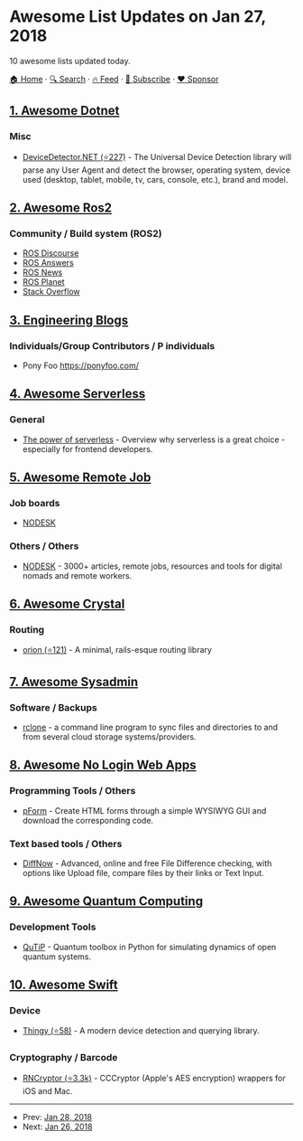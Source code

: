 # Awesome List Updates on Jan 27, 2018

10 awesome lists updated today.

[🏠 Home](/README.md) · [🔍 Search](https://www.trackawesomelist.com/search/) · [🔥 Feed](https://www.trackawesomelist.com/rss.xml) · [📮 Subscribe](https://trackawesomelist.us17.list-manage.com/subscribe?u=d2f0117aa829c83a63ec63c2f&id=36a103854c) · [❤️  Sponsor](https://github.com/sponsors/theowenyoung)



## [1. Awesome Dotnet](/content/quozd/awesome-dotnet/README.md)

### Misc

*   [DeviceDetector.NET (⭐227)](https://github.com/totpero/DeviceDetector.NET) - The Universal Device Detection library will parse any User Agent and detect the browser, operating system, device used (desktop, tablet, mobile, tv, cars, console, etc.), brand and model.

## [2. Awesome Ros2](/content/fkromer/awesome-ros2/README.md)

### Community / Build system (ROS2)

*   [ROS Discourse](https://discourse.ros.org/c/ng-ros)
*   [ROS Answers](https://answers.ros.org/questions/scope:all/sort:activity-desc/tags:ROS2/)
*   [ROS News](http://www.ros.org/news/)
*   [ROS Planet](http://planet.ros.org/)
*   [Stack Overflow](https://stackoverflow.com/questions/tagged/ros2)

## [3. Engineering Blogs](/content/kilimchoi/engineering-blogs/README.md)

### Individuals/Group Contributors / P individuals

*   Pony Foo <https://ponyfoo.com/>

## [4. Awesome Serverless](/content/pmuens/awesome-serverless/README.md)

### General

*   [The power of serverless](https://thepowerofserverless.info) - Overview why serverless is a great choice - especially for frontend developers.

## [5. Awesome Remote Job](/content/lukasz-madon/awesome-remote-job/README.md)

### Job boards

*   [NODESK](https://nodesk.co/remote-jobs/)

### Others / Others

*   [NODESK](https://nodesk.co/) - 3000+ articles, remote jobs, resources and tools for digital nomads and remote workers.

## [6. Awesome Crystal](/content/veelenga/awesome-crystal/README.md)

### Routing

*   [orion (⭐121)](https://github.com/obsidian/orion) - A minimal, rails-esque routing library

## [7. Awesome Sysadmin](/content/awesome-foss/awesome-sysadmin/README.md)

### Software / Backups

*   [rclone](https://rclone.org/) - a command line program to sync files and directories to and from several cloud storage systems/providers.

## [8. Awesome No Login Web Apps](/content/aviaryan/awesome-no-login-web-apps/README.md)

### Programming Tools / Others

*   [pForm](http://www.phpform.org/) - Create HTML forms through a simple WYSIWYG GUI and download the corresponding code.

### Text based tools / Others

*   [DiffNow](https://www.diffnow.com/) - Advanced, online and free File Difference checking, with options like Upload file, compare files by their links or Text Input.

## [9. Awesome Quantum Computing](/content/desireevl/awesome-quantum-computing/README.md)

### Development Tools

*   [QuTiP](http://qutip.org/docs/latest/index.html) - Quantum toolbox in Python for simulating dynamics of open quantum systems.

## [10. Awesome Swift](/content/matteocrippa/awesome-swift/README.md)

### Device

*   [Thingy (⭐58)](https://github.com/bojan/Thingy) - A modern device detection and querying library.

### Cryptography / Barcode

*   [RNCryptor (⭐3.3k)](https://github.com/RNCryptor/RNCryptor) - CCCryptor (Apple's AES encryption) wrappers for iOS and Mac.

---

- Prev: [Jan 28, 2018](/content/2018/01/28/README.md)
- Next: [Jan 26, 2018](/content/2018/01/26/README.md)